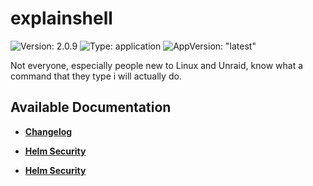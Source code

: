 # explainshell

![Version: 2.0.9](https://img.shields.io/badge/Version-2.0.9-informational?style=flat-square) ![Type: application](https://img.shields.io/badge/Type-application-informational?style=flat-square) ![AppVersion: "latest"](https://img.shields.io/badge/AppVersion-"latest"-informational?style=flat-square)

Not everyone, especially people new to Linux and Unraid, know what a command that they type i will actually do.

## Available Documentation

- [**Changelog**](CHANGELOG)

- [**Helm Security**](container-security)

- [**Helm Security**](helm-security)

